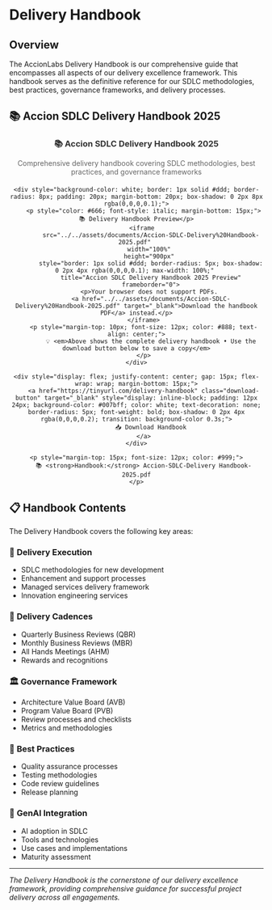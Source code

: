 # Delivery Handbook

## Overview

The AccionLabs Delivery Handbook is our comprehensive guide that encompasses all aspects of our delivery excellence framework. This handbook serves as the definitive reference for our SDLC methodologies, best practices, governance frameworks, and delivery processes.

## 📚 Accion SDLC Delivery Handbook 2025

<div class="delivery-handbook-embed" style="text-align: center;">
    <div style="margin-bottom: 15px;">
        <h3 style="color: #333; margin-bottom: 10px;">📚 Accion SDLC Delivery Handbook 2025</h3>
        <p style="color: #666; margin-bottom: 20px;">Comprehensive delivery handbook covering SDLC methodologies, best practices, and governance frameworks</p>
    </div>
    
    <div style="background-color: white; border: 1px solid #ddd; border-radius: 8px; padding: 20px; margin-bottom: 20px; box-shadow: 0 2px 8px rgba(0,0,0,0.1);">
        <p style="color: #666; font-style: italic; margin-bottom: 15px;">📚 Delivery Handbook Preview</p>
        <iframe 
            src="../../assets/documents/Accion-SDLC-Delivery%20Handbook-2025.pdf" 
            width="100%" 
            height="900px" 
            style="border: 1px solid #ddd; border-radius: 5px; box-shadow: 0 2px 4px rgba(0,0,0,0.1); max-width: 100%;" 
            title="Accion SDLC Delivery Handbook 2025 Preview"
            frameborder="0">
            <p>Your browser does not support PDFs. 
            <a href="../../assets/documents/Accion-SDLC-Delivery%20Handbook-2025.pdf" target="_blank">Download the handbook PDF</a> instead.</p>
        </iframe>
        <p style="margin-top: 10px; font-size: 12px; color: #888; text-align: center;">
            💡 <em>Above shows the complete delivery handbook • Use the download button below to save a copy</em>
        </p>
    </div>
    
    <div style="display: flex; justify-content: center; gap: 15px; flex-wrap: wrap; margin-bottom: 15px;">
        <a href="https://tinyurl.com/delivery-handbook" class="download-button" target="_blank" style="display: inline-block; padding: 12px 24px; background-color: #007bff; color: white; text-decoration: none; border-radius: 5px; font-weight: bold; box-shadow: 0 2px 4px rgba(0,0,0,0.2); transition: background-color 0.3s;">
            📥 Download Handbook
        </a>
    </div>

    <p style="margin-top: 15px; font-size: 12px; color: #999;">
        📚 <strong>Handbook:</strong> Accion-SDLC-Delivery Handbook-2025.pdf
    </p>
</div>

## 📋 Handbook Contents

The Delivery Handbook covers the following key areas:

### 🚀 **Delivery Execution**
- SDLC methodologies for new development
- Enhancement and support processes
- Managed services delivery framework
- Innovation engineering services

### 📅 **Delivery Cadences**
- Quarterly Business Reviews (QBR)
- Monthly Business Reviews (MBR)
- All Hands Meetings (AHM)
- Rewards and recognitions

### 🏛️ **Governance Framework**
- Architecture Value Board (AVB)
- Program Value Board (PVB)
- Review processes and checklists
- Metrics and methodologies

### 🎯 **Best Practices**
- Quality assurance processes
- Testing methodologies
- Code review guidelines
- Release planning

### 🤖 **GenAI Integration**
- AI adoption in SDLC
- Tools and technologies
- Use cases and implementations
- Maturity assessment

---

*The Delivery Handbook is the cornerstone of our delivery excellence framework, providing comprehensive guidance for successful project delivery across all engagements.*

